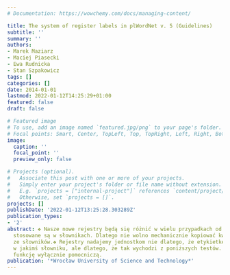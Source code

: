```yaml
---
# Documentation: https://wowchemy.com/docs/managing-content/

title: The system of register labels in plWordNet v. 5 (Guidelines)
subtitle: ''
summary: ''
authors:
- Marek Maziarz
- Maciej Piasecki
- Ewa Rudnicka
- Stan Szpakowicz
tags: []
categories: []
date: 2014-01-01
lastmod: 2022-01-12T14:25:29+01:00
featured: false
draft: false

# Featured image
# To use, add an image named `featured.jpg/png` to your page's folder.
# Focal points: Smart, Center, TopLeft, Top, TopRight, Left, Right, BottomLeft, Bottom, BottomRight.
image:
  caption: ''
  focal_point: ''
  preview_only: false

# Projects (optional).
#   Associate this post with one or more of your projects.
#   Simply enter your project's folder or file name without extension.
#   E.g. `projects = ["internal-project"]` references `content/project/deep-learning/index.md`.
#   Otherwise, set `projects = []`.
projects: []
publishDate: '2022-01-12T13:25:28.303289Z'
publication_types:
- '2'
abstract: ❖ Nasze nowe rejestry będą się różnić w wielu przypadkach od tych, które
  stosowane są w słownikach. Dlatego nie wolno mechanicznie kopiować kwalifikatorów
  ze słowników.❖ Rejestry nadajemy jednostkom nie dlatego, że etykietkę rejestru znaleźliśmy
  w jakimś słowniku, ale dlatego, że tak wychodzi z poniższych testów. Słowniki pełnią
  funkcję wyłącznie pomocniczą.
publication: '*Wrocław University of Science and Technology*'
---
```

